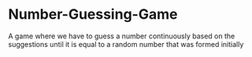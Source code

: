 # Number-Guessing-Game

A game where we have to guess a number continuously based on the suggestions until it is equal to a random number that was formed initially
